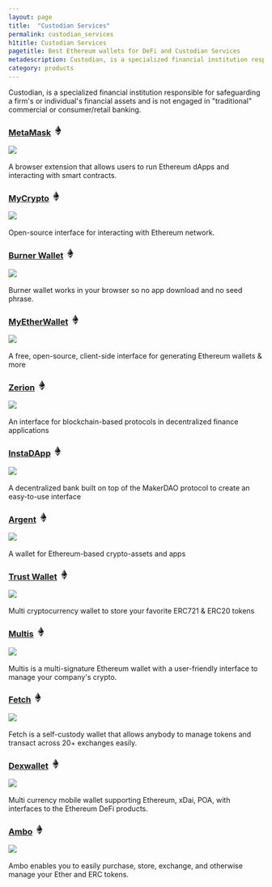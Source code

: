 ```yaml
---
layout: page
title:  "Custodian Services"
permalink: custodian_services
h1title: Custodian Services
pagetitle: Best Ethereum wallets for DeFi and Custodian Services    
metadescription: Custodian, is a specialized financial institution responsible for safeguarding a firm's or individual's financial assets and is not engaged in "traditional" commercial or consumer/retail banking.
category: products
---
```

Custodian, is a specialized financial institution responsible for safeguarding a firm's or individual's financial assets and is not engaged in "traditional" commercial or consumer/retail banking.

### [MetaMask](https://metamask.io/) ![](/images/ether.png)

![](//image.thum.io/get/width/500/crop/600/https://metamask.io/)

A browser extension that allows users to run Ethereum dApps and interacting with smart contracts.

### [MyCrypto](https://mycrypto.com/account) ![](/images/ether.png)

![](//image.thum.io/get/width/500/crop/600/https://mycrypto.com/account)

Open-source interface for interacting with Ethereum network.

### [Burner Wallet](https://xdai.io/) ![](/images/ether.png)

![](//image.thum.io/get/width/500/crop/600/https://xdai.io/)

Burner wallet works in your browser so no app download and no seed phrase.

### [MyEtherWallet](https://www.myetherwallet.com/) ![](/images/ether.png)

![](//image.thum.io/get/width/500/crop/600/https://www.myetherwallet.com/)

A free, open-source, client-side interface for generating Ethereum wallets & more

### [Zerion](https://zerion.io/en) ![](/images/ether.png)

![](//image.thum.io/get/width/500/crop/600/https://zerion.io/en)

An interface for blockchain-based protocols in decentralized finance applications

### [InstaDApp](https://instadapp.io/) ![](/images/ether.png)

![](//image.thum.io/get/width/500/crop/600/https://instadapp.io/)

A decentralized bank built on top of the MakerDAO protocol to create an easy-to-use interface

### [Argent](https://www.argent.xyz/) ![](/images/ether.png)

![](//image.thum.io/get/width/500/crop/600/https://www.argent.xyz/)

A wallet for Ethereum-based crypto-assets and apps

### [Trust Wallet](https://trustwallet.com/) ![](/images/ether.png)

![](//image.thum.io/get/width/500/crop/600/https://trustwallet.com/)

Multi cryptocurrency wallet to store your favorite ERC721 & ERC20 tokens

### [Multis](https://multis.co/) ![](/images/ether.png)

![](//image.thum.io/get/width/500/crop/600/https://multis.co/)

Multis is a multi-signature Ethereum wallet with a user-friendly interface to manage your company's crypto.

### [Fetch](https://multis.co/) ![](/images/ether.png)

![](//image.thum.io/get/width/500/crop/600/https://hellofetch.co/)

Fetch is a self-custody wallet that allows anybody to manage tokens and transact across 20+ exchanges easily.

### [Dexwallet](https://www.dexwallet.io/) ![](/images/ether.png)

![](//image.thum.io/get/width/500/crop/600/https://www.dexwallet.io/)

Multi currency mobile wallet supporting Ethereum, xDai, POA, with interfaces to the Ethereum DeFi products.

### [Ambo](https://ambo.io/) ![](/images/ether.png)

![](//image.thum.io/get/width/500/crop/600/https://ambo.io/)

Ambo enables you to easily purchase, store, exchange, and otherwise manage your Ether and ERC tokens.
